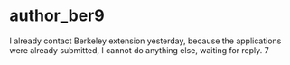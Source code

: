 # author_ber9
I already contact Berkeley extension yesterday, because the applications were already submitted, I cannot do anything else, waiting for reply. 7
